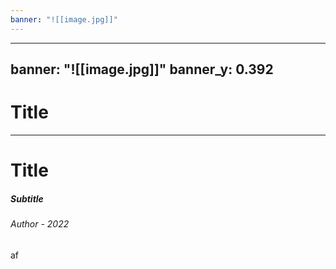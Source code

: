 ```yaml
---
banner: "![[image.jpg]]"
---
```

---
banner: "![[image.jpg]]"
banner_y: 0.392
---
<!-- .slide: data-auto-animate -->
# Title

---
<!-- .slide: data-auto-animate -->

# Title
##### **Subtitle**
###### *Author - 2022* 

af

